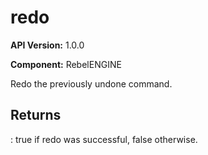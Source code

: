 # redo

**API Version:** 1.0.0

**Component:** RebelENGINE

Redo the previously undone command.

## Returns

: true if redo was successful, false otherwise.


